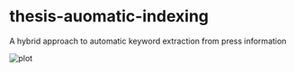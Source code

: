 # thesis-auomatic-indexing
A hybrid approach to automatic keyword extraction from press information


![plot](https://github.com/michaelgoeggelmann/thesis-auomatic-indexing/blob/main/Maschinelle%20Indexierung.png)
